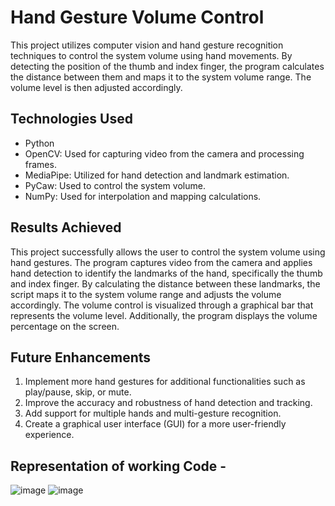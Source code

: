 # Hand Gesture Volume Control
This project utilizes computer vision and hand gesture recognition techniques to control the system volume using hand movements. By detecting the position of the thumb and index finger, the program calculates the distance between them and maps it to the system volume range. The volume level is then adjusted accordingly.

## Technologies Used
- Python
- OpenCV: Used for capturing video from the camera and processing frames.
- MediaPipe: Utilized for hand detection and landmark estimation.
- PyCaw: Used to control the system volume.
- NumPy: Used for interpolation and mapping calculations.

## Results Achieved
This project successfully allows the user to control the system volume using hand gestures. The program captures video from the camera and applies hand detection to identify the landmarks of the hand, specifically the thumb and index finger. By calculating the distance between these landmarks, the script maps it to the system volume range and adjusts the volume accordingly.
The volume control is visualized through a graphical bar that represents the volume level. Additionally, the program displays the volume percentage on the screen.

## Future Enhancements
1. Implement more hand gestures for additional functionalities such as play/pause, skip, or mute.
2. Improve the accuracy and robustness of hand detection and tracking.
3. Add support for multiple hands and multi-gesture recognition.
4. Create a graphical user interface (GUI) for a more user-friendly experience.

## Representation of working Code -
![image](https://github.com/Durvesh001/Volume-Control-using-Gesture/assets/75305014/522cb91d-b3f2-46f2-902a-0decf1b483b8)
![image](https://github.com/Durvesh001/Volume-Control-using-Gesture/assets/75305014/5dbe0d14-0ef4-49f1-b7e5-df93d0dd563e)

